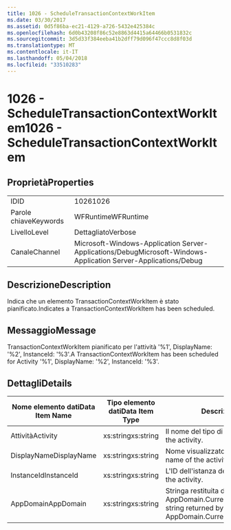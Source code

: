 ```yaml
---
title: 1026 - ScheduleTransactionContextWorkItem
ms.date: 03/30/2017
ms.assetid: 0d5f86ba-ec21-4129-a726-5432e425384c
ms.openlocfilehash: 6d0b43208f86c52e8863d4415a64466b0531832c
ms.sourcegitcommit: 3d5d33f384eeba41b2dff79d096f47ccc8d8f03d
ms.translationtype: MT
ms.contentlocale: it-IT
ms.lasthandoff: 05/04/2018
ms.locfileid: "33510283"
---
```

# <a name="1026---scheduletransactioncontextworkitem"></a><span data-ttu-id="c1600-102">1026 - ScheduleTransactionContextWorkItem</span><span class="sxs-lookup"><span data-stu-id="c1600-102">1026 - ScheduleTransactionContextWorkItem</span></span>
## <a name="properties"></a><span data-ttu-id="c1600-103">Proprietà</span><span class="sxs-lookup"><span data-stu-id="c1600-103">Properties</span></span>  
  
|||  
|-|-|  
|<span data-ttu-id="c1600-104">ID</span><span class="sxs-lookup"><span data-stu-id="c1600-104">ID</span></span>|<span data-ttu-id="c1600-105">1026</span><span class="sxs-lookup"><span data-stu-id="c1600-105">1026</span></span>|  
|<span data-ttu-id="c1600-106">Parole chiave</span><span class="sxs-lookup"><span data-stu-id="c1600-106">Keywords</span></span>|<span data-ttu-id="c1600-107">WFRuntime</span><span class="sxs-lookup"><span data-stu-id="c1600-107">WFRuntime</span></span>|  
|<span data-ttu-id="c1600-108">Livello</span><span class="sxs-lookup"><span data-stu-id="c1600-108">Level</span></span>|<span data-ttu-id="c1600-109">Dettagliato</span><span class="sxs-lookup"><span data-stu-id="c1600-109">Verbose</span></span>|  
|<span data-ttu-id="c1600-110">Canale</span><span class="sxs-lookup"><span data-stu-id="c1600-110">Channel</span></span>|<span data-ttu-id="c1600-111">Microsoft-Windows-Application Server-Applications/Debug</span><span class="sxs-lookup"><span data-stu-id="c1600-111">Microsoft-Windows-Application Server-Applications/Debug</span></span>|  
  
## <a name="description"></a><span data-ttu-id="c1600-112">Descrizione</span><span class="sxs-lookup"><span data-stu-id="c1600-112">Description</span></span>  
 <span data-ttu-id="c1600-113">Indica che un elemento TransactionContextWorkItem è stato pianificato.</span><span class="sxs-lookup"><span data-stu-id="c1600-113">Indicates a TransactionContextWorkItem has been scheduled.</span></span>  
  
## <a name="message"></a><span data-ttu-id="c1600-114">Messaggio</span><span class="sxs-lookup"><span data-stu-id="c1600-114">Message</span></span>  
 <span data-ttu-id="c1600-115">TransactionContextWorkItem pianificato per l'attività '%1', DisplayName: '%2', InstanceId: '%3'.</span><span class="sxs-lookup"><span data-stu-id="c1600-115">A TransactionContextWorkItem has been scheduled for Activity '%1', DisplayName: '%2', InstanceId: '%3'.</span></span>  
  
## <a name="details"></a><span data-ttu-id="c1600-116">Dettagli</span><span class="sxs-lookup"><span data-stu-id="c1600-116">Details</span></span>  
  
|<span data-ttu-id="c1600-117">Nome elemento dati</span><span class="sxs-lookup"><span data-stu-id="c1600-117">Data Item Name</span></span>|<span data-ttu-id="c1600-118">Tipo elemento dati</span><span class="sxs-lookup"><span data-stu-id="c1600-118">Data Item Type</span></span>|<span data-ttu-id="c1600-119">Descrizione</span><span class="sxs-lookup"><span data-stu-id="c1600-119">Description</span></span>|  
|--------------------|--------------------|-----------------|  
|<span data-ttu-id="c1600-120">Attività</span><span class="sxs-lookup"><span data-stu-id="c1600-120">Activity</span></span>|<span data-ttu-id="c1600-121">xs:string</span><span class="sxs-lookup"><span data-stu-id="c1600-121">xs:string</span></span>|<span data-ttu-id="c1600-122">Il nome del tipo di attività.</span><span class="sxs-lookup"><span data-stu-id="c1600-122">The type name of the activity.</span></span>|  
|<span data-ttu-id="c1600-123">DisplayName</span><span class="sxs-lookup"><span data-stu-id="c1600-123">DisplayName</span></span>|<span data-ttu-id="c1600-124">xs:string</span><span class="sxs-lookup"><span data-stu-id="c1600-124">xs:string</span></span>|<span data-ttu-id="c1600-125">Nome visualizzato dell'attività.</span><span class="sxs-lookup"><span data-stu-id="c1600-125">The display name of the activity.</span></span>|  
|<span data-ttu-id="c1600-126">InstanceId</span><span class="sxs-lookup"><span data-stu-id="c1600-126">InstanceId</span></span>|<span data-ttu-id="c1600-127">xs:string</span><span class="sxs-lookup"><span data-stu-id="c1600-127">xs:string</span></span>|<span data-ttu-id="c1600-128">L'ID dell'istanza dell'attività.</span><span class="sxs-lookup"><span data-stu-id="c1600-128">The instance id of the activity.</span></span>|  
|<span data-ttu-id="c1600-129">AppDomain</span><span class="sxs-lookup"><span data-stu-id="c1600-129">AppDomain</span></span>|<span data-ttu-id="c1600-130">xs:string</span><span class="sxs-lookup"><span data-stu-id="c1600-130">xs:string</span></span>|<span data-ttu-id="c1600-131">Stringa restituita da AppDomain.CurrentDomain.FriendlyName.</span><span class="sxs-lookup"><span data-stu-id="c1600-131">The string returned by AppDomain.CurrentDomain.FriendlyName.</span></span>|
